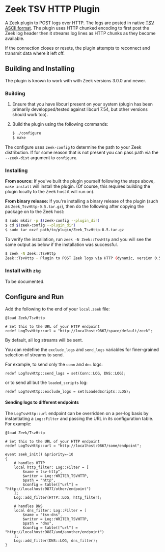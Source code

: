 # Zeek TSV HTTP Plugin

A Zeek plugin to POST logs over HTTP. The logs are posted in native
[TSV ASCII format](https://docs.zeek.org/en/stable/scripts/base/frameworks/logging/writers/ascii.zeek.html). The plugin uses HTTP chunked encoding to first post
the Zeek log header then it streams log lines as HTTP chunks as they
become available.

If the connection closes or resets, the plugin attempts to reconnect
and transmit data where it left off.


## Building and Installing

The plugin is known to work with with Zeek versions 3.0.0 and newer.

### Building


1. Ensure that you have libcurl present on your system (plugin has
been primarily developped/tested against libcurl 7.54, but other
versions should work too).

1. Build the plugin using the following commands:

    ```sh
    $ ./configure
    $ make
    ```

The configure uses `zeek-config` to determine the path to your Zeek
distribution. If for some reason that is not present you can pass path
via the `--zeek-dist` argument to `configure`.


### Installing

**From source:** If you've built the plugin yourself following the steps above, `make
install` will install the plugin. (Of course, this requires building
the plugin locally to the Zeek host it will run on).


**From binary release:** If you're installing a binary release of the plugin (such as
`Zeek_TsvHttp-0.5.tar.gz`), then do the following after copying the
package on to the Zeek host:

```sh
$ sudo mkdir -p $(zeek-config --plugin_dir)
$ cd $(zeek-config --plugin_dir)
$ sudo tar oxzf path/to/plugin/Zeek_TsvHttp-0.5.tar.gz
```


To verify the installation, run `zeek -N Zeek::TsvHttp` and you will
see the same output as below if the installation was successful.

```sh
$ zeek -N Zeek::TsvHttp
Zeek::TsvHttp - Plugin to POST Zeek logs via HTTP (dynamic, version 0.5)
```

### Install with `zkg`

To be documented.


## Configure and Run

Add the following to the end of your `local.zeek` file:

```
@load Zeek/TsvHttp

# Set this to the URL of your HTTP endpoint
redef LogTsvHttp::url = "http://localhost:9867/space/default/zeek";
```

By default, all log streams will be sent.

You can redefine the `exclude_logs` and `send_logs` variables
for finer-grained selection of streams to send.

For example, to send only the `conn` and `dns` logs:


```
redef LogTsvHttp::send_logs = set(Conn::LOG, DNS::LOG);
```


or to send all but the `loaded_scripts` log:
```
redef LogTsvHttp::exclude_logs = set(LoadedScripts::LOG);
```

#### Sending logs to different endpoints

The `LogTsvHttp::url` endpoint can be overridden on a per-log basis
by instantiating a `Log::Filter` and passing the URL in its
configuration table. For example:

```
@load Zeek/TsvHttp

# Set this to the URL of your HTTP endpoint
redef LogTsvHttp::url = "http://localhost:9867/some/endpoint";

event zeek_init() &priority=-10
{
    # handles HTTP
    local http_filter: Log::Filter = [
        $name = tsv-http",
        $writer = Log::WRITER_TSVHTTP,
        $path = "http",
        $config = table(["url"] = "http://localhost:9877/other/endpoint")
    ];
    Log::add_filter(HTTP::LOG, http_filter);

    # handles DNS
    local dns_filter: Log::Filter = [
        $name = "tsv-dns",
        $writer = Log::WRITER_TSVHTTP,
        $path = "dns",
        $config = table(["url"] = "http://localhost:9887/and/another/endpoint")
    ];
    Log::add_filter(DNS::LOG, dns_filter);
}
```
